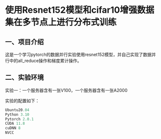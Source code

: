 # 使用Resnet152模型和cifar10增强数据集在多节点上进行分布式训练



## 一、项目介绍

这是一个学习pytorch的数据并行实验使用resnet152模型，并自己实现了数据并行中的all_reduce操作和梯度累计操作。

## 二、实验环境

实验一：一个服务器含有一张V100，一个服务器含有一张A2000

实验的配置如下：

```python
Ubuntu20.04
Python 3.10
Pytorch 2.0.1
CUDA 11.8
cuDNN 8
NVCC
```

